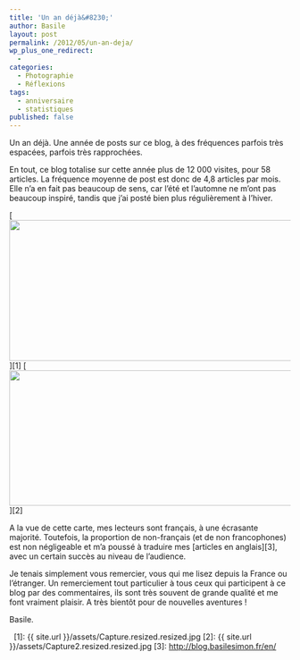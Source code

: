 ```yaml
---
title: 'Un an déjà&#8230;'
author: Basile
layout: post
permalink: /2012/05/un-an-deja/
wp_plus_one_redirect:
  -
categories:
  - Photographie
  - Réflexions
tags:
  - anniversaire
  - statistiques
published: false
---
```

Un an déjà.
Une année de posts sur ce blog, à des fréquences parfois très espacées, parfois très rapprochées.

En tout, ce blog totalise sur cette année plus de 12 000 visites, pour 58 articles.
La fréquence moyenne de post est donc de 4,8 articles par mois. Elle n&#8217;a en fait pas beaucoup de sens, car l&#8217;été et l&#8217;automne ne m&#8217;ont pas beaucoup inspiré, tandis que j&#8217;ai posté bien plus régulièrement à l&#8217;hiver.

[<img src="{{ site.url }}/assets/Capture.resized.resized.jpg" alt="" title="Capture.resized.resized" width="600" height="252" class="aligncenter size-full wp-image-1344" />][1]
[<img src="{{ site.url }}/assets/Capture2.resized.resized.jpg" alt="" title="Capture2.resized.resized" width="600" height="242" class="aligncenter size-full wp-image-1345" />][2]

A la vue de cette carte, mes lecteurs sont français, à une écrasante majorité. Toutefois, la proportion de non-français (et de non francophones) est non négligeable et m&#8217;a poussé à traduire mes [articles en anglais][3], avec un certain succès au niveau de l&#8217;audience.

Je tenais simplement vous remercier, vous qui me lisez depuis la France ou l&#8217;étranger.
Un remerciement tout particulier à tous ceux qui participent à ce blog par des commentaires, ils sont très souvent de grande qualité et me font vraiment plaisir.
A très bientôt pour de nouvelles aventures !

Basile.

<div class="wp_plus_one_button" style="margin: 0 8px 8px 0; float:left; ">
  <g:plusone count="false" href="http://blog.basilesimon.fr/2012/05/un-an-deja/" callback="wp_plus_one_handler"></g:plusone>
</div>

 [1]: {{ site.url }}/assets/Capture.resized.resized.jpg
 [2]: {{ site.url }}/assets/Capture2.resized.resized.jpg
 [3]: http://blog.basilesimon.fr/en/
